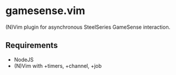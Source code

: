 # gamesense.vim
(N)Vim plugin for asynchronous SteelSeries GameSense interaction.

## Requirements
- NodeJS
- (N)Vim with +timers, +channel, +job
